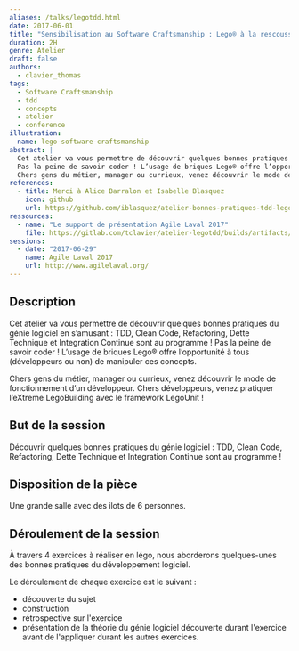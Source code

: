 ```yaml
---
aliases: /talks/legotdd.html
date: 2017-06-01
title: "Sensibilisation au Software Craftsmanship : Lego® à la rescousse"
duration: 2H
genre: Atelier
draft: false
authors:
  - clavier_thomas
tags:
  - Software Craftsmanship
  - tdd
  - concepts
  - atelier
  - conference
illustration:
  name: lego-software-craftsmanship
abstract: |
  Cet atelier va vous permettre de découvrir quelques bonnes pratiques du génie logiciel en s’amusant : TDD, Clean Code, Refactoring, Dette Technique et Integration Continue sont au programme !
  Pas la peine de savoir coder ! L’usage de briques Lego® offre l’opportunité à tous (développeurs ou non) de manipuler ces concepts.
  Chers gens du métier, manager ou currieux, venez découvrir le mode de fonctionnement d’un développeur. Chers développeurs, venez pratiquer l’eXtreme LegoBuilding avec le framework LegoUnit !
references:
  - title: Merci à Alice Barralon et Isabelle Blasquez
    icon: github
    url: https://github.com/iblasquez/atelier-bonnes-pratiques-tdd-lego
ressources:
  - name: "Le support de présentation Agile Laval 2017"
    file: https://gitlab.com/tclavier/atelier-legotdd/builds/artifacts/master/file/2017agileLaval.pdf?job=compile_pdf
sessions:
  - date: "2017-06-29"
    name: Agile Laval 2017
    url: http://www.agilelaval.org/
---
```


## Description

Cet atelier va vous permettre de découvrir quelques bonnes pratiques du génie logiciel en s’amusant : TDD, Clean Code, Refactoring, Dette Technique et Integration Continue sont au programme !
Pas la peine de savoir coder ! L’usage de briques Lego® offre l’opportunité à tous (développeurs ou non) de manipuler ces concepts.

Chers gens du métier, manager ou currieux, venez découvrir le mode de fonctionnement d’un développeur. Chers développeurs, venez pratiquer l’eXtreme LegoBuilding avec le framework LegoUnit !

## But de la session

Découvrir quelques bonnes pratiques du génie logiciel : TDD, Clean Code, Refactoring, Dette Technique et Integration Continue sont au programme !

## Disposition de la pièce

Une grande salle avec des ilots de 6 personnes.

## Déroulement de la session

À travers 4 exercices à réaliser en légo, nous aborderons quelques-unes des bonnes pratiques du développement logiciel.

Le déroulement de chaque exercice est le suivant :

- découverte du sujet
- construction
- rétrospective sur l'exercice
- présentation de la théorie du génie logiciel découverte durant l'exercice avant de l'appliquer durant les autres exercices.

